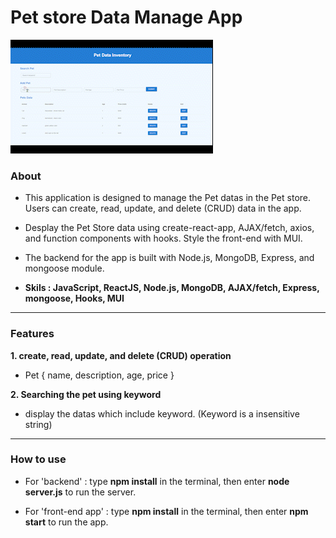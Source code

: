 # Pet store Data Manage App

![](petstore-data-manage.gif)

### About

- This application is designed to manage the Pet datas in the Pet store. Users can create, read, update, and delete (CRUD) data in the app. 

- Desplay the Pet Store data using create-react-app, AJAX/fetch, axios, and function components with hooks. Style the front-end with MUI.

- The backend for the app is built with Node.js, MongoDB, Express, and mongoose module. 

- **Skils : JavaScript, ReactJS, Node.js, MongoDB, AJAX/fetch, Express, mongoose, Hooks, MUI**

<hr/>

### Features

**1. create, read, update, and delete (CRUD) operation** <br />

  - Pet {
   name, 
   description,
   age,
   price
  }

**2. Searching the pet using keyword** <br />
  - display the datas which include keyword. (Keyword is a insensitive string) <br />

<hr/>

### How to use 

- For 'backend' 
  : type **npm install** in the terminal, then enter **node server.js** to run the server. 
  
- For 'front-end app'
  : type **npm install** in the terminal, then enter **npm start** to run the app. 


